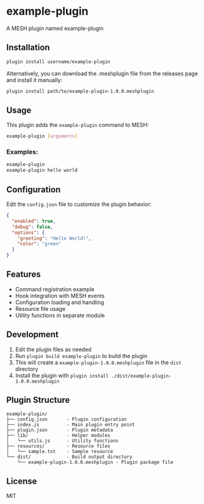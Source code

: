 # example-plugin

A MESH plugin named example-plugin

## Installation

```bash
plugin install username/example-plugin
```

Alternatively, you can download the .meshplugin file from the releases page and install it manually:

```bash
plugin install path/to/example-plugin-1.0.0.meshplugin
```

## Usage

This plugin adds the `example-plugin` command to MESH:

```bash
example-plugin [arguments]
```

### Examples:

```bash
example-plugin
example-plugin hello world
```

## Configuration

Edit the `config.json` file to customize the plugin behavior:

```json
{
  "enabled": true,
  "debug": false,
  "options": {
    "greeting": "Hello World!",
    "color": "green"
  }
}
```

## Features

- Command registration example
- Hook integration with MESH events
- Configuration loading and handling
- Resource file usage
- Utility functions in separate module

## Development

1. Edit the plugin files as needed
2. Run `plugin build example-plugin` to build the plugin
3. This will create a `example-plugin-1.0.0.meshplugin` file in the `dist` directory
4. Install the plugin with `plugin install ./dist/example-plugin-1.0.0.meshplugin`

## Plugin Structure

```
example-plugin/
├── config.json       - Plugin configuration
├── index.js          - Main plugin entry point
├── plugin.json       - Plugin metadata
├── lib/              - Helper modules
│   └── utils.js      - Utility functions
├── resources/        - Resource files
│   └── sample.txt    - Sample resource
└── dist/             - Build output directory
    └── example-plugin-1.0.0.meshplugin - Plugin package file
```

## License

MIT
